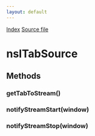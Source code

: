 ```yaml
---
layout: default
---
```

<div id='links'><a href="../index.html">Index</a>
<a href="http://dxr.mozilla.org/mozilla-central/source/dom/media/webrtc/nsITabSource.idl">Source file</a>
</div>

# nsITabSource #

## Methods ##

### getTabToStream() ###

### notifyStreamStart(window) ###

### notifyStreamStop(window) ###
